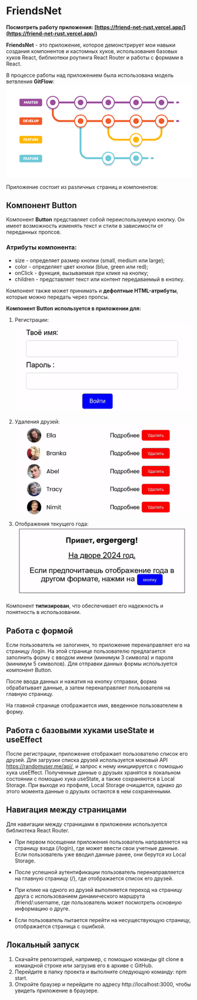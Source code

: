 # FriendsNet

**Посмотреть работу приложения: [https://friend-net-rust.vercel.app/](https://friend-net-rust.vercel.app/)**

**FriendsNet** - это приложение, которое демонстрирует мои навыки создания компонентов и кастомных хуков, использования базовых хуков React, библиотеки роутинга React Router и работы с формами в React.

В процессе работы над приложением была использована модель ветвления **GitFlow**:
![GitFlow](images/gitflow.png)

Приложение состоит из различных страниц и компонентов:

## Компонент Button

Компонент **Button** представляет собой переиспользуемую кнопку. Он имеет возможность изменять текст и стили в зависимости от переданных пропсов.

### Атрибуты компонента:

- size - определяет размер кнопки (small, medium или large);
- color - определяет цвет кнопки (blue, green или red);
- onClick - функция, вызываемая при клике на кнопку;
- children - представляет текст или контент передаваемый в кнопку.

Компонент также может принимать и **дефолтные HTML-атрибуты**, которые можно передать через пропсы.

**Компонент Button используется в приложении для:**

1. Регистрации:  
   ![Login Button](images/login_button.gif)

2. Удаления друзей:  
   ![Delete Button](images/delete_button.gif)

3. Отображения текущего года:  
   ![Year Button](images/year_button.gif)

Компонент **типизирован**, что обеспечивает его надежность и понятность в использовании.

## Работа с формой

Если пользователь не залогинен, то приложение перенаправляет его на страницу /login. На этой странице пользователю предлагается заполнить форму с вводом имени (минимум 3 символа) и пароля (минимум 5 символов). Для отправки данных формы используется компонент Button.

После ввода данных и нажатия на кнопку отправки, форма обрабатывает данные, а затем перенаправляет пользователя на главную страницу.

На главной странице отображается имя, введенное пользователем в форму.

## Работа с базовыми хуками useState и useEffect

После регистрации, приложение отображает пользователю список его друзей. Для загрузки списка друзей используется моковый API https://randomuser.me/api/, и запрос к нему инициируется с помощью хука useEffect. Полученные данные о друзьях хранятся в локальном состоянии с помощью хука useState, а также сохраняются в Local Storage. При выходе из профиля, Local Storage очищается, однако до этого момента данные о друзьях остаются в нем сохраненными.

## Навигация между страницами

Для навигации между страницами в приложении используется библиотека React Router.

- При первом посещении приложения пользователь направляется на страницу входа (/login), где может ввести свои учетные данные. Если пользователь уже вводил данные ранее, они берутся из Local Storage.

- После успешной аутентификации пользователь перенаправляется на главную страницу (/), где отображается список его друзей.

- При клике на одного из друзей выполняется переход на страницу друга с использованием динамического маршрута /friend/:username, где пользователь может посмотреть основную информацию о друге.

- Если пользователь пытается перейти на несуществующую страницу, отображается страница с ошибкой.

## Локальный запуск

1. Скачайте репозиторий, например, с помощью команды git clone в командной строке или загрузив его в архиве с GitHub.
2. Перейдите в папку проекта и выполните следующую команду: npm start.
3. Откройте браузер и перейдите по адресу http://localhost:3000, чтобы увидеть приложение в браузере.
